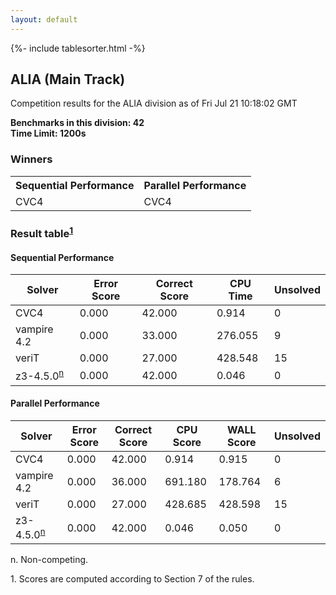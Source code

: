 ```yaml
---
layout: default
---
```

{%- include tablesorter.html -%}

##  ALIA (Main Track)

Competition results for the ALIA division as of Fri Jul 21 10:18:02 GMT

**Benchmarks in this division: 42**
<br/>
**Time Limit: 1200s**


### Winners
<table>
<tr>
<th class="center">Sequential Performance</th>
<th class="center">Parallel Performance</th>
</tr>
<tr class="center">
<td>CVC4</td>
<td>CVC4</td>
</tr>
</table>

### Result table<sup><a href="#fn1">1</a></sup>

#### Sequential Performance
<table id="sequential" class="result sorted">
<thead>
<tr>
<th class="center">Solver</th>
<th class="center">Error Score</th>
<th class="center">Correct Score</th>
<th class="center">CPU Time</th>
<th class="center">Unsolved</th>
</tr>
</thead>
<tr>
<td>CVC4</td>
<td class="right">0.000</td>
<td class="right">42.000</td>
<td class="right">0.914</td>
<td class="right">0</td>
</tr>
<tr>
<td>vampire 4.2</td>
<td class="right">0.000</td>
<td class="right">33.000</td>
<td class="right">276.055</td>
<td class="right">9</td>
</tr>
<tr>
<td>veriT</td>
<td class="right">0.000</td>
<td class="right">27.000</td>
<td class="right">428.548</td>
<td class="right">15</td>
</tr>
<tr>
<td>z3-4.5.0<SUP><a href="#fn">n</a></SUP> </td>
<td class="right">0.000</td>
<td class="right">42.000</td>
<td class="right">0.046</td>
<td class="right">0</td>
</tr>
</table>

#### Parallel Performance
<table id="parallel" class="result sorted">
<thead>
<tr>
<th class="center">Solver</th>
<th class="center">Error Score</th>
<th class="center">Correct Score</th>
<th class="center">CPU Score</th>
<th class="center">WALL Score</th>
<th class="center">Unsolved</th>
</tr>
</thead>
<tr>
<td>CVC4</td>
<td class="right">0.000</td>
<td class="right">42.000</td>
<td class="right">0.914</td>
<td class="right">0.915</td>
<td class="right">0</td>
</tr>
<tr>
<td>vampire 4.2</td>
<td class="right">0.000</td>
<td class="right">36.000</td>
<td class="right">691.180</td>
<td class="right">178.764</td>
<td class="right">6</td>
</tr>
<tr>
<td>veriT</td>
<td class="right">0.000</td>
<td class="right">27.000</td>
<td class="right">428.685</td>
<td class="right">428.598</td>
<td class="right">15</td>
</tr>
<tr>
<td>z3-4.5.0<SUP><a href="#fn">n</a></SUP>
</td>
<td class="right">0.000</td>
<td class="right">42.000</td>
<td class="right">0.046</td>
<td class="right">0.050</td>
<td class="right">0</td>
</tr>
</table>
<span id="fn"> n. Non-competing.</span>

<span id="fn1"> 1. Scores are computed according to Section 7 of the rules.</span>


